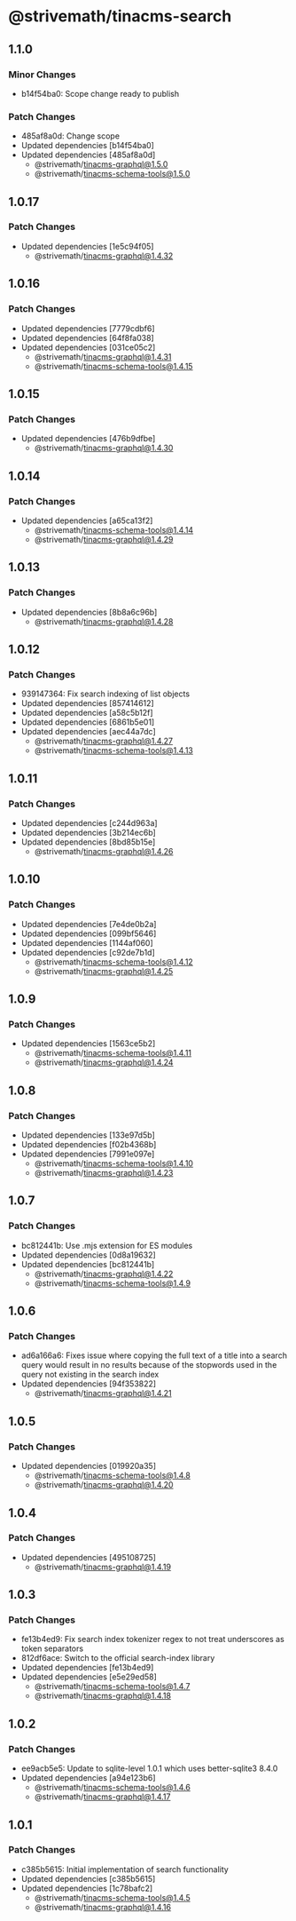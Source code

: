 # @strivemath/tinacms-search

## 1.1.0

### Minor Changes

- b14f54ba0: Scope change ready to publish

### Patch Changes

- 485af8a0d: Change scope
- Updated dependencies [b14f54ba0]
- Updated dependencies [485af8a0d]
  - @strivemath/tinacms-graphql@1.5.0
  - @strivemath/tinacms-schema-tools@1.5.0

## 1.0.17

### Patch Changes

- Updated dependencies [1e5c94f05]
  - @strivemath/tinacms-graphql@1.4.32

## 1.0.16

### Patch Changes

- Updated dependencies [7779cdbf6]
- Updated dependencies [64f8fa038]
- Updated dependencies [031ce05c2]
  - @strivemath/tinacms-graphql@1.4.31
  - @strivemath/tinacms-schema-tools@1.4.15

## 1.0.15

### Patch Changes

- Updated dependencies [476b9dfbe]
  - @strivemath/tinacms-graphql@1.4.30

## 1.0.14

### Patch Changes

- Updated dependencies [a65ca13f2]
  - @strivemath/tinacms-schema-tools@1.4.14
  - @strivemath/tinacms-graphql@1.4.29

## 1.0.13

### Patch Changes

- Updated dependencies [8b8a6c96b]
  - @strivemath/tinacms-graphql@1.4.28

## 1.0.12

### Patch Changes

- 939147364: Fix search indexing of list objects
- Updated dependencies [857414612]
- Updated dependencies [a58c5b12f]
- Updated dependencies [6861b5e01]
- Updated dependencies [aec44a7dc]
  - @strivemath/tinacms-graphql@1.4.27
  - @strivemath/tinacms-schema-tools@1.4.13

## 1.0.11

### Patch Changes

- Updated dependencies [c244d963a]
- Updated dependencies [3b214ec6b]
- Updated dependencies [8bd85b15e]
  - @strivemath/tinacms-graphql@1.4.26

## 1.0.10

### Patch Changes

- Updated dependencies [7e4de0b2a]
- Updated dependencies [099bf5646]
- Updated dependencies [1144af060]
- Updated dependencies [c92de7b1d]
  - @strivemath/tinacms-schema-tools@1.4.12
  - @strivemath/tinacms-graphql@1.4.25

## 1.0.9

### Patch Changes

- Updated dependencies [1563ce5b2]
  - @strivemath/tinacms-schema-tools@1.4.11
  - @strivemath/tinacms-graphql@1.4.24

## 1.0.8

### Patch Changes

- Updated dependencies [133e97d5b]
- Updated dependencies [f02b4368b]
- Updated dependencies [7991e097e]
  - @strivemath/tinacms-schema-tools@1.4.10
  - @strivemath/tinacms-graphql@1.4.23

## 1.0.7

### Patch Changes

- bc812441b: Use .mjs extension for ES modules
- Updated dependencies [0d8a19632]
- Updated dependencies [bc812441b]
  - @strivemath/tinacms-graphql@1.4.22
  - @strivemath/tinacms-schema-tools@1.4.9

## 1.0.6

### Patch Changes

- ad6a166a6: Fixes issue where copying the full text of a title into a search query would result in no results because of the stopwords used in the query not existing in the search index
- Updated dependencies [94f353822]
  - @strivemath/tinacms-graphql@1.4.21

## 1.0.5

### Patch Changes

- Updated dependencies [019920a35]
  - @strivemath/tinacms-schema-tools@1.4.8
  - @strivemath/tinacms-graphql@1.4.20

## 1.0.4

### Patch Changes

- Updated dependencies [495108725]
  - @strivemath/tinacms-graphql@1.4.19

## 1.0.3

### Patch Changes

- fe13b4ed9: Fix search index tokenizer regex to not treat underscores as token separators
- 812df6ace: Switch to the official search-index library
- Updated dependencies [fe13b4ed9]
- Updated dependencies [e5e29ed58]
  - @strivemath/tinacms-schema-tools@1.4.7
  - @strivemath/tinacms-graphql@1.4.18

## 1.0.2

### Patch Changes

- ee9acb5e5: Update to sqlite-level 1.0.1 which uses better-sqlite3 8.4.0
- Updated dependencies [a94e123b6]
  - @strivemath/tinacms-schema-tools@1.4.6
  - @strivemath/tinacms-graphql@1.4.17

## 1.0.1

### Patch Changes

- c385b5615: Initial implementation of search functionality
- Updated dependencies [c385b5615]
- Updated dependencies [1c78bafc2]
  - @strivemath/tinacms-schema-tools@1.4.5
  - @strivemath/tinacms-graphql@1.4.16
